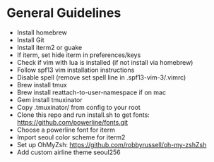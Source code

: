 # General Guidelines
- Install homebrew
- Install Git
- Install iterm2 or guake
- If iterm, set hide iterm in preferences/keys
- Check if vim with lua is installed (if not install via homebrew)
- Follow spf13 vim installation instructions
- Disable spell (remove set spell line in .spf13-vim-3/.vimrc)
- Brew install tmux
- Brew install reattach-to-user-namespace if on mac
- Gem install tmuxinator
- Copy .tmuxinator/ from config to your root
- Clone this repo and run install.sh to get fonts: https://github.com/powerline/fonts.git
- Choose a powerline font for iterm
- Import seoul color scheme for iterm2
- Set up OhMyZsh: https://github.com/robbyrussell/oh-my-zshZsh
- Add custom airline theme seoul256
